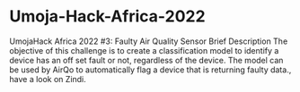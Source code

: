 # Umoja-Hack-Africa-2022
UmojaHack Africa 2022 #3: Faulty Air Quality Sensor Brief Description The objective of this challenge is to create a classification model to identify a device has an off set fault or not, regardless of the device. The model can be used by AirQo to automatically flag a device that is returning faulty data., have a look on Zindi.
